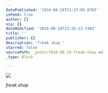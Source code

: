 ```yaml
---
datePublished: '2016-08-28T23:27:05.870Z'
inFeed: true
author: []
via: {}
dateModified: '2016-08-28T23:26:13.749Z'
title: ''
publisher: {}
description: 'freak shop '
starred: false
sourcePath: _posts/2016-08-28-freak-shop.md
_type: Blurb

---
```

![](https://the-grid-user-content.s3-us-west-2.amazonaws.com/1ed82d0e-fcba-41d3-a9c6-feac2196c37f.jpg)

_freak shop_